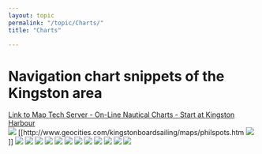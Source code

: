 ```yaml
---
layout: topic
permalink: "/topic/Charts/"
title: "Charts"

---
```


<h1>Navigation chart snippets of the Kingston area</h1>
<a href="http://mapserver.maptech.com/bp/mapserver/index.cfm?lat=44.2042515869&lon=-76.4490023743&scale=80000&zoom=50&type=0">Link to Map Tech Server - On-Line Nautical Charts - Start at Kingston Harbour</a><br>

<img src="http://k7waterfront.org/Images/Chart-KingstonHarbour2.jpg" border="0">
[[http://www.geocities.com/kingstonboardsailing/maps/philspots.htm <img src="Images/WaveSailingSpots.jpg">]]
<img src="Images/Chart-GreenBay.jpg" class="chart">
<img src="http://k7waterfront.org/Images/Chart-Milton-Spectacles.jpg">
<img src="http://k7waterfront.org/Images/Chart-BrownsBay.jpg">
<img src="http://k7waterfront.org/Images/MiltonIslandDetail.jpg">
<img src="http://k7waterfront.org/Images/GardenIsland.jpg">
<img src="http://k7waterfront.org/Images/Simcoe-Horseshoe-Melville-Snake.jpg">
<img src="http://k7waterfront.org/Images/Simcoe-Horseshoe.jpg">
<img src="http://k7waterfront.org/Images/MainDuck-Yorkshire.jpg">
<img src="http://k7waterfront.org/Images/PrinyerCove.jpg">
<img src="http://k7waterfront.org/Images/BrakeyBay.jpg">
<img src="http://k7waterfront.org/Images/Chart-Confed.jpg">
<img src="http://k7waterfront.org/Images/CharityShoal.jpg">

